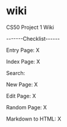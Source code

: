 # wiki

CS50 Project 1 Wiki

-------Checklist------

Entry Page: X

Index Page: X

Search:

New Page: X

Edit Page: X

Random Page: X

Markdown to HTML: X
